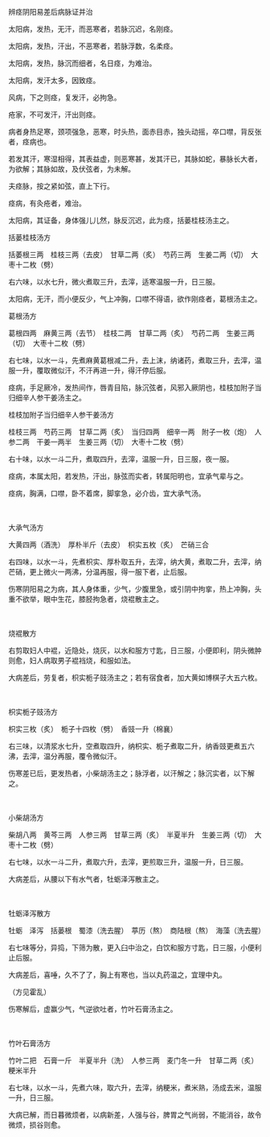 辨痉阴阳易差后病脉证并治

太阳病，发热，无汗，而恶寒者，若脉沉迟，名刚痉。

太阳病，发热，汗出，不恶寒者，若脉浮数，名柔痉。

太阳病，发热，脉沉而细者，名日痉，为难治。

太阳病，发汗太多，因致痉。

风病，下之则痉，复发汗，必拘急。

疮家，不可发汗，汗出则痉。

病者身热足寒，颈项强急，恶寒，时头热，面赤目赤，独头动摇，卒口噤，背反张者，痉病也。

若发其汗，寒湿相得，其表益虚，则恶寒甚，发其汗已，其脉如蛇，暴脉长大者，为欲解；其脉如故，及伏弦者，为未解。

夫痉脉，按之紧如弦，直上下行。

痉病，有灸疮者，难治。

太阳病，其证备，身体强儿儿然，脉反沉迟，此为痉，括蒌桂枝汤主之。

括蒌桂枝汤方

括萎根三两　桂枝三两（去皮）　甘草二两（炙）　芍药三两　生姜二两（切）　大枣十二枚（劈）

右六味，以水七升，微火煮取三升，去滓，适寒温服一升，日三服。

太阳病，无汗，而小便反少，气上冲胸，口噤不得语，欲作刚痉者，葛根汤主之。

葛根汤方

葛根四两　麻黄三两（去节）　桂枝二两　甘草二两（炙）　芍药二两　生姜三两（切）　大枣十二枚（劈）

右七味，以水一斗，先煮麻黄葛根减二升，去上沫，纳诸药，煮取三升，去滓，温服一升，覆取微似汗，不汗再进一升，得汗停后服。

痉病，手足厥冷，发热间作，唇青目陷，脉沉弦者，风邪入厥阴也，桂枝加附子当归细辛人参干姜汤主之。

桂枝加附子当归细辛人参干姜汤方

桂枝三两　芍药三两　甘草二两（炙）　当归四两　细辛一两　附子一枚（炮）　人参二两　干姜一两半　生姜三两（切）　大枣十二枚（劈）

右十味，以水一斗二升，煮取四升，去滓，温服一升，日三服，夜一服。

痉病，本属太阳，若发热，汗出，脉弦而实者，转属阳明也，宜承气辈与之。

痉病，胸满，口噤，卧不着席，脚挛急，必介齿，宜大承气汤。

 　 　 

大承气汤方

大黄四两（酒洗）　厚朴半斤（去皮）　枳实五枚（炙）　芒硝三合

右四味，以水一斗，先煮枳实、厚朴取五升，去滓，纳大黄，煮取二升，去滓，纳芒硝，更上微火一两沸，分温再服，得一服下者，止后服。

伤寒阴阳易之为病，其人身体重，少气，少腹里急，或引阴中拘挛，热上冲胸，头重不欲举，眼中生花，膝胫拘急者，烧裩散主之。

 　 　 

烧裩散方

右剪取妇人中裩，近隐处，烧灰，以水和服方寸匙，日三服，小便即利，阴头微肿则愈，妇人病取男子裩裆烧，和服如法。

大病差后，劳复者，枳实栀子豉汤主之；若有宿食者，加大黄如博棋子大五六枚。

 　 　 

枳实栀子豉汤方

枳实三枚（炙）　栀子十四枚（劈）　香豉一升（棉襄）

右三味，以清浆水七升，空煮取四升，纳枳实、栀子煮取二升，纳香豉更煮五六沸，去滓，温分再服，覆令微似汗。

伤寒差已后，更发热者，小柴胡汤主之；脉浮者，以汗解之；脉沉实者，以下解之。

 　 　 

小柴胡汤方

柴胡八两　黄芩三两　人参三两　甘草三两（炙）　半夏半升　生姜三两（切）　大枣十二枚（劈）

右七味，以水一斗二升，煮取六升，去滓，更煎取三升，温服一升，日三服。

大病差后，从腰以下有水气者，牡蛎泽泻散主之。

 　 　 

牡蛎泽泻散方

牡蛎　泽泻　括蒌根　蜀漆（洗去腥）　葶历（熬）　商陆根（熬）　海藻（洗去腥）

右七味等分，异捣，下筛为散，更入臼中治之，白饮和服方寸匙，日三服，小便利止后服。

大病差后，喜唾，久不了了，胸上有寒也，当以丸药温之，宜理中丸。

（方见霍乱）

伤寒解后，虚赢少气，气逆欲吐者，竹叶石膏汤主之。

 　 　 

竹叶石膏汤方

竹叶二把　石膏一斤　半夏半升（洗）　人参三两　麦门冬一升　甘草二两（炙）　粳米半升

右七味，以水一斗，先煮六味，取六升，去滓，纳粳米，煮米熟，汤成去米，温服一升，日三服。

大病已解，而日暮微烦者，以病新差，人强与谷，脾胃之气尚弱，不能消谷，故令微烦，损谷则愈。

